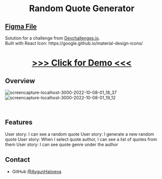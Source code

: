 <h1 align="center">Random Quote Generator</h1>

<div >
<h2><a href="https://www.figma.com/file/FFxqnf1cEDiHhvFpN6u4hV/quote">Figma File</a></h2>
   Solution for a challenge from  <a href="http://devchallenges.io" target="_blank">Devchallenges.io</a>.
  
</div>
 Built with React
Icon: https://google.github.io/material-design-icons/


<div align="center">
  <h1>
    <a href="https://randomquotegeneratordev.onrender.com/">
      >>> Click for Demo <<<
    </a>
  </h1>
</div>


## Overview
![screencapture-localhost-3000-2022-10-08-01_18_37](https://user-images.githubusercontent.com/99952793/194765423-c059cf9c-c454-4c1f-abce-78bb8b3fbb33.png)
![screencapture-localhost-3000-2022-10-08-01_19_12](https://user-images.githubusercontent.com/99952793/194765426-48ab7422-aea7-4028-8797-960158b1d99b.png)

   <br>


## Features

User story: I can see a random quote
User story: I generate a new random quote
User story: When I select quote author, I can see a list of quotes from them
User story: I can see quote genre under the author




## Contact

- GitHub [@AygunHajiyeva](https://https://github.com/AygunHajiyeva)
